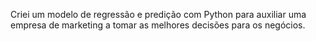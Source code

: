 Criei um modelo de regressão e predição com Python para auxiliar uma empresa de marketing a tomar as melhores decisões para os negócios.
